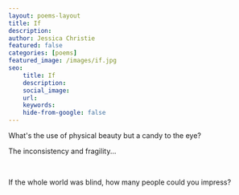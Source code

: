 ```yaml
---
layout: poems-layout
title: If
description:
author: Jessica Christie
featured: false
categories: [poems]
featured_image: /images/if.jpg
seo:
    title: If
    description:
    social_image:
    url:
    keywords:
    hide-from-google: false
---
```

What's the use of physical beauty but a candy to the eye?

The inconsistency and fragility...

&nbsp;

If the whole world was blind, how many people could you impress?

&nbsp;
